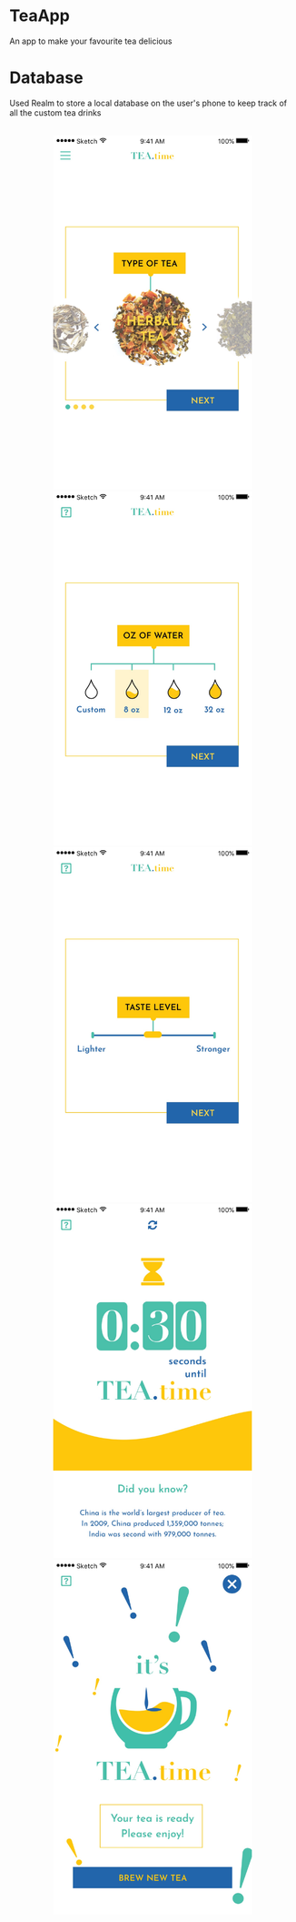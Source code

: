 # TeaApp
An app to make your favourite tea delicious

# Database
Used Realm to store a local database on the user's phone to keep track of all the custom tea drinks
<br /><br />

<p align="center">
  <img src="https://raw.githubusercontent.com/Marton-Zeisler/TeaApp/master/TYPE%20OF%20TEA%20-%20HERBAL.jpg" width="350" title="hover text">
    <img src="https://raw.githubusercontent.com/Marton-Zeisler/TeaApp/master/OZ%20OF%20WATER%20SELECT.jpg" width="350" title="hover text">
    <img src="https://raw.githubusercontent.com/Marton-Zeisler/TeaApp/master/TASTE%20LEVEL.jpg" width="350" title="hover text">
  <img src="https://raw.githubusercontent.com/Marton-Zeisler/TeaApp/master/TEA%20TIMER%202.jpg" width="350" title="hover text">
  <img src="https://raw.githubusercontent.com/Marton-Zeisler/TeaApp/master/TEA%20READY.jpg" width="350" title="hover text">
  
</p>
